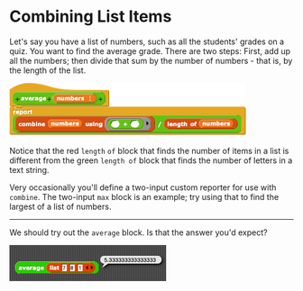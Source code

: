 # Combining List Items

Let's say you have a list of numbers, such as all the students' grades on a quiz. You want to find the average grade. There are two steps: First, add up all the numbers; then divide that sum by the number of numbers - that is, by the length of the list.

![](../.gitbook/assets/image%20%2823%29.png)

Notice that the red `length` `of` block that finds the number of items in a list is different from the green `length of` block that finds the number of letters in a text string.

  
Very occasionally you'll define a two-input custom reporter for use with `combine`. The two-input `max` block is an example; try using that to find the largest of a list of numbers.  
****  
We should try out the `average` block. Is that the answer you'd expect?

![](../.gitbook/assets/image%20%2865%29.png)

